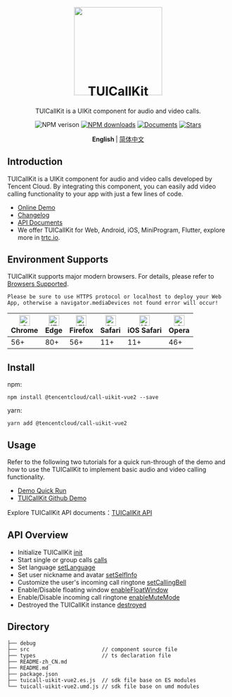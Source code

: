 <p align="center">
  <a href="https://trtc.io/">
    <img width="200" src="https://web.sdk.qcloud.com/trtc/webrtc/assets/trtc.io-logo.png">
  </a>
</p>

<h1 align="center" style="margin-top: -40px">TUICallKit</h1>

<div align="center">

  TUICallKit is a UIKit component for audio and video calls.

  ![NPM verison](https://img.shields.io/npm/v/@tencentcloud/call-uikit-vue2) [![NPM downloads](https://img.shields.io/npm/dw/@tencentcloud/call-uikit-vue2)](https://www.npmjs.com/package/@tencentcloud/call-uikit-vue2) [![Documents](https://img.shields.io/badge/-Documents-blue)](https://trtc.io/document/51015) [![Stars](https://img.shields.io/github/stars/tencentyun/TUICallKit?style=social)](https://github.com/tencentyun/TUICallKit)
</div>

<p align="center"> 
  <b> English </b> | <a href="https://github.com/tencentyun/TUICallKit/blob/main/Web/README.zh-CN.md"> 简体中文 </a>
</p>



## Introduction
TUICallKit is a UIKit component for audio and video calls developed by Tencent Cloud. By integrating this component, you can easily add video calling functionality to your app with just a few lines of code.

- [Online Demo](https://trtc.io/demo/homepage/#/detail?scene=callkit)
- [Changelog](https://trtc.io/document/51019)
- [API Documents](https://trtc.io/document/51015)
- We offer TUICallKit for Web, Android, iOS, MiniProgram, Flutter, explore more in [trtc.io](https://trtc.io/products/call).



## Environment Supports
TUICallKit supports major modern browsers. For details, please refer to [Browsers Supported](https://web.sdk.qcloud.com/trtc/webrtc/v5/doc/en/tutorial-05-info-browser.html).

```text
Please be sure to use HTTPS protocol or localhost to deploy your Web App, otherwise a navigator.mediaDevices not found error will occur!
```

| [<img src="https://web.sdk.qcloud.com/trtc/webrtc/assets/logo/chrome_48x48.png" alt="Chrome" width="24px" height="24px" />](http://godban.github.io/browsers-support-badges/)<br/>Chrome | [<img src="https://web.sdk.qcloud.com/trtc/webrtc/assets/logo/edge_48x48.png" alt="IE / Edge" width="24px" height="24px" />](http://godban.github.io/browsers-support-badges/)<br/> Edge | [<img src="https://web.sdk.qcloud.com/trtc/webrtc/assets/logo/firefox_48x48.png" alt="Firefox" width="24px" height="24px" />](http://godban.github.io/browsers-support-badges/)<br/>Firefox | [<img src="https://web.sdk.qcloud.com/trtc/webrtc/assets/logo/safari_48x48.png" alt="Safari" width="24px" height="24px" />](http://godban.github.io/browsers-support-badges/)<br/>Safari | [<img src="https://web.sdk.qcloud.com/trtc/webrtc/assets/logo/safari-ios_48x48.png" alt="iOS Safari" width="24px" height="24px" />](http://godban.github.io/browsers-support-badges/)<br/>iOS Safari | [<img src="https://web.sdk.qcloud.com/trtc/webrtc/assets/logo/opera_48x48.png" alt="Opera" width="24px" height="24px" />](http://godban.github.io/browsers-support-badges/)<br/>Opera |
| --------- | --------- | --------- | --------- | --------- | --------- |
| 56+ | 80+ | 56+ | 11+ | 11+ | 46+ |



## Install
npm:
```
npm install @tencentcloud/call-uikit-vue2 --save
```

yarn:
```
yarn add @tencentcloud/call-uikit-vue2
```


## Usage
Refer to the following two tutorials for a quick run-through of the demo and how to use the TUICallKit to implement basic audio and video calling functionality.

- [Demo Quick Run](https://trtc.io/document/50993)
- [TUICallKit Github Demo](https://github.com/tencentyun/TUICallKit/tree/main/Web/basic-vue2.7)

Explore TUICallKit API documents：[TUICallKit API](https://trtc.io/document/51015)



## API Overview
  - Initialize TUICallKit [init](https://trtc.io/document/51015#init)
  - Start single or group calls [calls](https://trtc.io/document/51015#calls)
  - Set language [setLanguage](https://trtc.io/document/51015#setLanguage)
  - Set user nickname and avatar [setSelfInfo](https://trtc.io/document/51015#setSelfInfo)
  - Customize the user's incoming call ringtone [setCallingBell](https://trtc.io/document/51015#setCallingBell)
  - Enable/Disable floating window [enableFloatWindow](https://trtc.io/document/51015#enableFloatWindow)
  - Enable/Disable incoming call ringtone [enableMuteMode](https://trtc.io/document/51015#enableMuteMode)
  - Destroyed the TUICallKit instance [destroyed](https://trtc.io/document/51015#destroyed)



## Directory
```text
├── debug
├── src                       // component source file
├── types                     // ts declaration file
├── README-zh_CN.md
├── README.md
├── package.json
├── tuicall-uikit-vue2.es.js  // sdk file base on ES modules
└── tuicall-uikit-vue2.umd.js // sdk file base on umd modules
```
